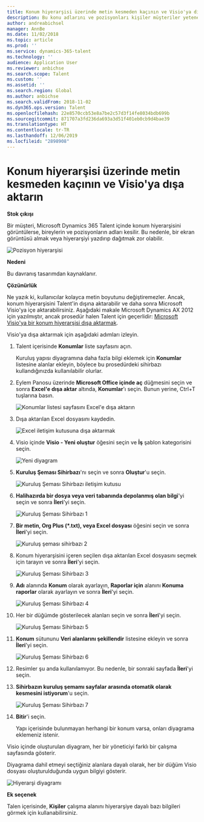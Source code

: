 ```yaml
---
title: Konum hiyerarşisi üzerinde metin kesmeden kaçının ve Visio'ya dışa aktarın
description: Bu konu adlarını ve pozisyonları kişiler müşteriler yetenek için Microsoft Dynamics 365 Talent için hiyerarşi görüntülediğinizde nerede kesiliyor sorununu açıklar. Metin kesme, hiyerarşinin ekran görüntüsünün veya baskısının alınmasını zorlaştırabilir.
author: andreabichsel
manager: AnnBe
ms.date: 11/02/2018
ms.topic: article
ms.prod: ''
ms.service: dynamics-365-talent
ms.technology: ''
audience: Application User
ms.reviewer: anbichse
ms.search.scope: Talent
ms.custom: ''
ms.assetid: ''
ms.search.region: Global
ms.author: anbichse
ms.search.validFrom: 2018-11-02
ms.dyn365.ops.version: Talent
ms.openlocfilehash: 22e8570ccb53e8a7be2c57d3f14fe8034bdb699b
ms.sourcegitcommit: 871707a3fd236da693a3d51f401eb0cb9d4bae39
ms.translationtype: HT
ms.contentlocale: tr-TR
ms.lasthandoff: 12/06/2019
ms.locfileid: "2898908"
---
```

# <a name="avoid-text-truncation-on-the-position-hierarchy-and-export-to-visio"></a>Konum hiyerarşisi üzerinde metin kesmeden kaçının ve Visio'ya dışa aktarın

**Stok çıkışı**

Bir müşteri, Microsoft Dynamics 365 Talent içinde konum hiyerarşisini görüntülerse, bireylerin ve pozisyonların adları kesilir. Bu nedenle, bir ekran görüntüsü almak veya hiyerarşiyi yazdırıp dağıtmak zor olabilir.

![Pozisyon hiyerarşisi](media/position-h.png)

**Nedeni**

Bu davranış tasarımdan kaynaklanır.

**Çözünürlük**

Ne yazık ki, kullanıcılar kolayca metin boyutunu değiştiremezler. Ancak, konum hiyerarşisini Talent'in dışına aktarabilir ve daha sonra Microsoft Visio'ya içe aktarabilirsiniz. Aşağıdaki makale Microsoft Dynamics AX 2012 için yazılmıştır, ancak prosedür halen Talent için geçerlidir: [Microsoft Visio'ya bir konum hiyerarşisi dışa aktarmak](https://docs.microsoft.com/dynamicsax-2012/appuser-itpro/export-a-position-hierarchy-to-microsoft-visio).

Visio'ya dışa aktarmak için aşağıdaki adımları izleyin.

1. Talent içerisinde **Konumlar** liste sayfasını açın.

    Kuruluş yapısı diyagramına daha fazla bilgi eklemek için **Konumlar** listesine alanlar ekleyin, böylece bu prosedürdeki sihirbazı kullandığınızda kullanılabilir olurlar.

2. Eylem Panosu üzerinde **Microsoft Office içinde aç** düğmesini seçin ve sonra **Excel'e dışa aktar** altında, **Konumlar**'ı seçin. Bunun yerine, Ctrl+T tuşlarına basın.

    ![Konumlar listesi sayfasını Excel'e dışa aktarın](media/org-admin.png)

3. Dışa aktarılan Excel dosyasını kaydedin.

    ![Excel iletişim kutusuna dışa aktarmak](media/export-excel.png)

4. Visio içinde **Visio - Yeni oluştur** öğesini seçin ve **İş** şablon kategorisini seçin.

    ![Yeni diyagram](media/new.png)

5. **Kuruluş Şeması Sihirbazı**'nı seçin ve sonra **Oluştur**'u seçin.

    ![Kuruluş Şeması Sihirbazı iletişim kutusu](media/orgchart-wizard.png)

6. **Halihazırda bir dosya veya veri tabanında depolanmış olan bilgi**'yi seçin ve sonra **İleri**'yi seçin.

    ![Kuruluş Şeması Sihirbazı 1](media/orgchart-wizard7.png)

7. **Bir metin, Org Plus (\*.txt), veya Excel dosyası** öğesini seçin ve sonra **İleri**'yi seçin.

    ![Kuruluş şeması sihirbazı 2](media/orgchart-wizard3.png)

8. Konum hiyerarşisini içeren seçilen dışa aktarılan Excel dosyasını seçmek için tarayın ve sonra **İleri**'yi seçin.

    ![Kuruluş Şeması Sihirbazı 3](media/orgchart-wizard2.png)

9. **Adı** alanında **Konum** olarak ayarlayın, **Raporlar için** alanını **Konuma raporlar** olarak ayarlayın ve sonra **İleri**'yi seçin.

    ![Kuruluş Şeması Sihirbazı 4](media/orgchart-wizard1.png)

10. Her bir düğümde gösterilecek alanları seçin ve sonra **İleri**'yi seçin.

    ![Kuruluş Şeması Sihirbazı 5](media/orgchart-wizard5.png)

11. **Konum** sütununu **Veri alanlarını şekillendir** listesine ekleyin ve sonra **İleri**'yi seçin.

    ![Kuruluş Şeması Sihirbazı 6](media/orgchart-wizard6.png)

12. Resimler şu anda kullanılamıyor. Bu nedenle, bir sonraki sayfada **İleri**'yi seçin.
13. **Sihirbazın kuruluş şemamı sayfalar arasında otomatik olarak kesmesini istiyorum**'u seçin.

    ![Kuruluş Şeması Sihirbazı 7](media/orgchart-wizard4.png)

14. **Bitir**'i seçin.

    Yapı içerisinde bulunmayan herhangi bir konum varsa, onları diyagrama eklemeniz istenir.

Visio içinde oluşturulan diyagram, her bir yöneticiyi farklı bir çalışma sayfasında gösterir.

Diyagrama dahil etmeyi seçtiğiniz alanlara dayalı olarak, her bir düğüm Visio dosyası oluşturulduğunda uygun bilgiyi gösterir.

![Hiyerarşi diyagramı](media/hierarchy.png)

**Ek seçenek**

Talen içerisinde, **Kişiler** çalışma alanını hiyerarşiye dayalı bazı bilgileri görmek için kullanabilirsiniz.
